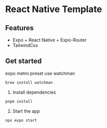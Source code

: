 # React Native Template

## Features

- Expo + React Native + Expo-Router
- TailwindCss

## Get started

expo metro preset use watchman

```bash
brew install watchman
```

1. Install dependencies

```bash
pnpm install
```

2. Start the app

```bash
npx expo start
```
